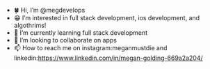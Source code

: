 - 🍀 Hi, I’m @megdevelops
- 😁 I’m interested in full stack development, ios development, and algothrims!
- 🌱 I’m currently learning full stack development
- 💞️ I’m looking to collaborate on apps
- 📫 How to reach me on instagram:meganmustdie and linkedin:https://www.linkedin.com/in/megan-golding-669a2a204/

<!---
megdevelops/megdevelops is a ✨ special ✨ repository because its `README.md` (this file) appears on your GitHub profile.
You can click the Preview link to take a look at your changes.
--->
